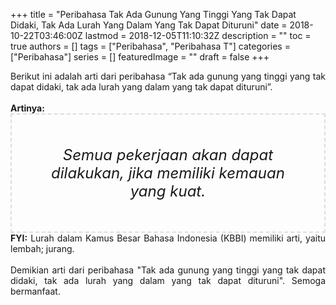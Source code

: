 +++
title = "Peribahasa Tak Ada Gunung Yang Tinggi Yang Tak Dapat Didaki, Tak Ada Lurah Yang Dalam Yang Tak Dapat Dituruni"
date = 2018-10-22T03:46:00Z
lastmod = 2018-12-05T11:10:32Z
description = ""
toc = true
authors = []
tags = ["Peribahasa", "Peribahasa T"]
categories = ["Peribahasa"]
series = []
featuredImage = ""
draft = false
+++

<div dir="ltr" style="text-align: left;" trbidi="on"><div style="text-align: justify;">Berikut ini adalah arti dari peribahasa “Tak ada gunung yang tinggi yang tak dapat didaki, tak ada lurah yang dalam yang tak dapat dituruni”.</div><br /><div style="text-align: justify;"><b>Artinya:</b></div><div style="border: 2px dashed #ddd; font-size: 24px; height: auto; margin: 0 auto; padding: 50px; text-align: center; width: auto;"><i>Semua pekerjaan akan dapat dilakukan, jika memiliki kemauan yang kuat.</i></div><div style="text-align: justify;"><b>FYI:</b> Lurah dalam Kamus Besar Bahasa Indonesia (KBBI) memiliki arti, yaitu lembah; jurang.<br /><br /></div><div style="text-align: justify;">Demikian arti dari peribahasa "Tak ada gunung yang tinggi yang tak dapat didaki, tak ada lurah yang dalam yang tak dapat dituruni". Semoga bermanfaat.</div></div>
